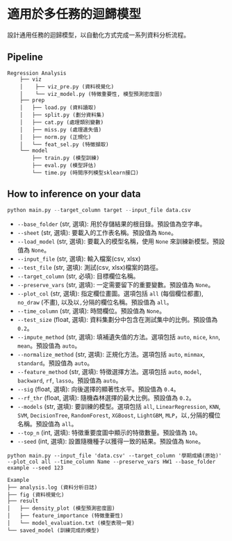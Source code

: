 # 適用於多任務的迴歸模型
設計通用任務的迴歸模型，以自動化方式完成一系列資料分析流程。

## Pipeline
```
Regression Analysis
    ├── viz
    │    ├── viz_pre.py (資料視覺化)
    │    └── viz_model.py (特徵重要性, 模型預測密度圖)
    ├── prep
    │   ├── load.py (資料讀取)
    │   ├── split.py (劃分資料集)
    │   ├── cat.py (處理類別變數)
    │   ├── miss.py (處理遺失值)
    │   ├── norm.py (正規化)
    │   └── feat_sel.py (特徵擷取)
    └── model
        ├── train.py (模型訓練)
        ├── eval.py (模型評估)
        └── time.py (時間序列模型sklearn接口)

```
## How to inference on your data
```python
python main.py --target_column target --input_file data.csv 
```

- `--base_folder` (str, 選填): 用於存儲結果的根目錄。預設值為空字串。
- `--sheet` (str, 選填): 要載入的工作表名稱。預設值為 `None`。
- `--load_model` (str, 選填): 要載入的模型名稱，使用 `None` 來訓練新模型。預設值為 `None`。
- `--input_file` (str, 選填): 輸入檔案(csv, xlsx)
- `--test_file` (str, 選填): 測試(csv, xlsx)檔案的路徑。
- `--target_column` (str, 必填): 目標欄位名稱。
- `--preserve_vars` (str, 選填): 一定需要留下的重要變數。預設值為 `None`。
- `--plot_col` (str, 選填): 指定欄位畫圖。選項包括 `all` (每個欄位都畫), `no_draw` (不畫), 以及以`,`分隔的欄位名稱。預設值為 `all`。
- `--time_column` (str, 選填): 時間欄位。預設值為 `None`。
- `--test_size` (float, 選填): 資料集劃分中包含在測試集中的比例。預設值為 `0.2`。
- `--impute_method` (str, 選填): 填補遺失值的方法。選項包括 `auto`, `mice`, `knn`, `mean`。預設值為 `auto`。
- `--normalize_method` (str, 選填): 正規化方法。選項包括 `auto`, `minmax`, `standard`。預設值為 `auto`。
- `--feature_method` (str, 選填): 特徵選擇方法。選項包括 `auto`, `model`, `backward`, `rf`, `lasso`。預設值為 `auto`。
- `--sig` (float, 選填): 向後選擇的顯著性水平。預設值為 `0.4`。
- `--rf_thr` (float, 選填): 隨機森林選擇的最大比例。預設值為 `0.2`。
- `--models` (str, 選填): 要訓練的模型。選項包括 `all`, `LinearRegression`, `KNN`, `SVM`, `DecisionTree`, `RandomForest`, `XGBoost`, `LightGBM`, `MLP`，以`,`分隔的欄位名稱。預設值為 `all`。
- `--top_n` (int, 選填): 特徵重要度圖中顯示的特徵數量。預設值為 `10`。
- `--seed` (int, 選填): 設置隨機種子以獲得一致的結果。預設值為 `None`。


```
python main.py --input_file 'data.csv' --target_column '學期成績(原始)'  --plot_col all --time_column Name --preserve_vars HW1 --base_folder example --seed 123
```
```
Example
├── analysis.log (資料分析日誌)
├── fig (資料視覺化)
├── result
│   ├── density_plot (模型預測密度圖)
│   ├── feature_importance (特徵重要性)
│   └── model_evaluation.txt (模型表現一覽)
└── saved_model (訓練完成的模型)
```

